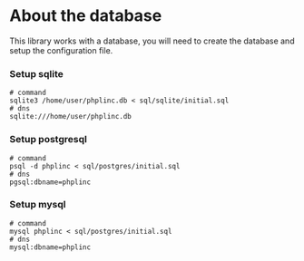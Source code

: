 # About the database

This library works with a database, you will need to create the database and setup the configuration file.

### Setup sqlite

```
# command
sqlite3 /home/user/phplinc.db < sql/sqlite/initial.sql
# dns
sqlite:///home/user/phplinc.db
``` 


### Setup postgresql

```
# command
psql -d phplinc < sql/postgres/initial.sql
# dns
pgsql:dbname=phplinc
``` 


### Setup mysql

```
# command
mysql phplinc < sql/postgres/initial.sql
# dns
mysql:dbname=phplinc
``` 
